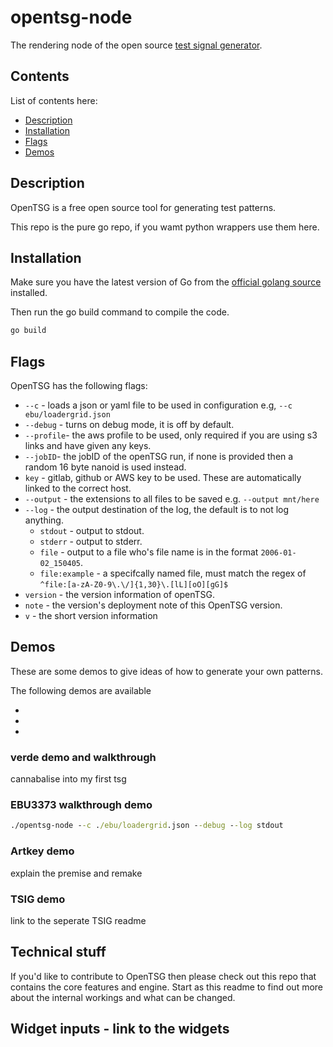 # opentsg-node

The rendering node of the open source [test signal generator][otsg].

## Contents

List of contents here:

- [Description](#description)
- [Installation](#installation)
- [Flags](#flags)
- [Demos](#demos)

## Description

OpenTSG is a free open source tool for generating test patterns.

This repo is the pure go repo, if you wamt python wrappers use them here.

## Installation

Make sure you have the latest version of Go from the
[official golang source][g1] installed.

Then run the go build command to compile the code.

```cmd
go build
```

## Flags

OpenTSG has the following flags:

- `--c` - loads a json or yaml file to be used in configuration e.g, `--c ebu/loadergrid.json`
- `--debug` - turns on debug mode, it is off by default.
- `--profile`- the aws profile to be used, only required if you are using s3 links and have given any keys.
- `--jobID`- the jobID of the openTSG run, if none is provided then a random 16 byte nanoid is used instead.
- `key` -  gitlab, github or AWS key to be used. These are automatically linked to the correct host.
- `--output` -  the extensions to all files to be saved e.g. `--output mnt/here`
- `--log` - the output destination of the log, the default is to not log anything.
  - `stdout` - output to stdout.
  - `stderr` - output to stderr.
  - `file` - output to a file who's file name is in the format `2006-01-02_150405`.
  - `file:example` - a specifcally named file, must match the regex of `^file:[a-zA-Z0-9\.\/]{1,30}\.[lL][oO][gG]$`
- `version` - the version information of openTSG.
- `note` - the version's deployment note of this OpenTSG version.
- `v` - the short version information

## Demos

These are some demos to give ideas of how to generate your own patterns.

The following demos are available

-
-
-

### verde demo and walkthrough

cannabalise into my first tsg

### EBU3373 walkthrough demo

```cmd
./opentsg-node --c ./ebu/loadergrid.json --debug --log stdout
```

### Artkey demo

explain the premise and remake

### TSIG demo

link to the seperate TSIG readme

## Technical stuff

If you'd like to contribute to OpenTSG
then please check out this repo that contains the core features
and engine.
Start as this readme to find out more about the internal workings
and what can be changed.

## Widget inputs - link to the widgets

[otsg]:   https://opentsg.studio/  "The official opentsg website"
[g1]:   https://go.dev/doc/install  "Golang Installation"
